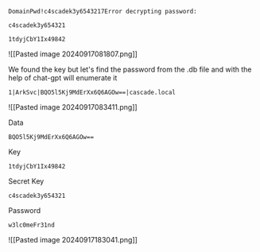 
```
DomainPwd!c4scadek3y6543217Error decrypting password:
```

```
c4scadek3y654321
```

```
1tdyjCbY1Ix49842
```
![[Pasted image 20240917081807.png]]

We found the key but let's find the password from the .db file and with the help of chat-gpt 
will enumerate it
```
1|ArkSvc|BQO5l5Kj9MdErXx6Q6AGOw==|cascade.local
```
![[Pasted image 20240917083411.png]]

Data 
```
BQO5l5Kj9MdErXx6Q6AGOw==
```

Key
```
1tdyjCbY1Ix49842
```

Secret Key
```
c4scadek3y654321
```

Password
```
w3lc0meFr31nd
```

![[Pasted image 20240917183041.png]]

